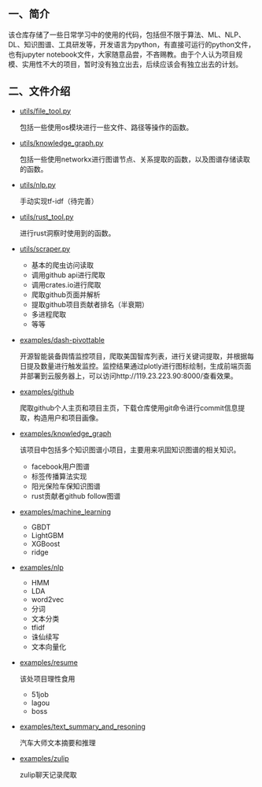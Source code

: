 ## 一、简介

该仓库存储了一些日常学习中的使用的代码，包括但不限于算法、ML、NLP、DL、知识图谱、工具研发等，开发语言为python，有直接可运行的python文件，也有jupyter notebook文件，大家随意品尝，不吝赐教。由于个人认为项目规模、实用性不大的项目，暂时没有独立出去，后续应该会有独立出去的计划。

## 二、文件介绍

* [utils/file_tool.py](https://github.com/CAKGOD/myCode/blob/master/utils/file_tool.py)

  包括一些使用os模块进行一些文件、路径等操作的函数。

* [utils/knowledge_graph.py](https://github.com/CAKGOD/myCode/blob/master/utils/knowledge_graph.py)

  包括一些使用networkx进行图谱节点、关系提取的函数，以及图谱存储读取的函数。

* [utils/nlp.py](https://github.com/CAKGOD/myCode/blob/master/utils/nlp.py)

  手动实现tf-idf（待完善）

* [utils/rust_tool.py](https://github.com/CAKGOD/myCode/blob/master/utils/rust_tool.py)

  进行rust洞察时使用到的函数。

* [utils/scraper.py](https://github.com/CAKGOD/myCode/blob/master/utils/scraper.py)

  * 基本的爬虫访问读取
  * 调用github api进行爬取
  * 调用crates.io进行爬取
  * 爬取github页面并解析
  * 提取github项目贡献者排名（半衰期）
  * 多进程爬取
  * 等等

* [examples/dash-pivottable](https://github.com/CAKGOD/myCode/tree/master/examples/dash-pivottable)

  开源智能装备舆情监控项目，爬取美国智库列表，进行关键词提取，并根据每日提及数量进行触发监控。监控结果通过plotly进行图标绘制，生成前端页面并部署到云服务器上，可以访问http://119.23.223.90:8000/查看效果。

* [examples/github](https://github.com/CAKGOD/myCode/tree/master/examples/github)

  爬取github个人主页和项目主页，下载仓库使用git命令进行commit信息提取，构造用户和项目画像。

* [examples/knowledge_graph](https://github.com/CAKGOD/myCode/tree/master/examples/knowledge_graph)

  该项目中包括多个知识图谱小项目，主要用来巩固知识图谱的相关知识。

  * facebook用户图谱
  * 标签传播算法实现
  * 阳光保险车保知识图谱
  * rust贡献者github follow图谱

* [examples/machine_learning](https://github.com/CAKGOD/myCode/tree/master/examples/machine_learning)

  * GBDT
  * LightGBM
  * XGBoost
  * ridge

* [examples/nlp](https://github.com/CAKGOD/myCode/tree/master/examples/nlp)

  * HMM
  * LDA
  * word2vec
  * 分词
  * 文本分类
  * tfidf
  * 诛仙续写
  * 文本向量化

* [examples/resume](https://github.com/CAKGOD/myCode/tree/master/examples/resume)

  该处项目理性食用

  * 51job
  * lagou
  * boss

* [examples/text_summary_and_resoning](https://github.com/CAKGOD/myCode/tree/master/examples/text_summary_and_reasoning)

  汽车大师文本摘要和推理

* [examples/zulip](https://github.com/CAKGOD/myCode/tree/master/examples/zulip)

  zulip聊天记录爬取

